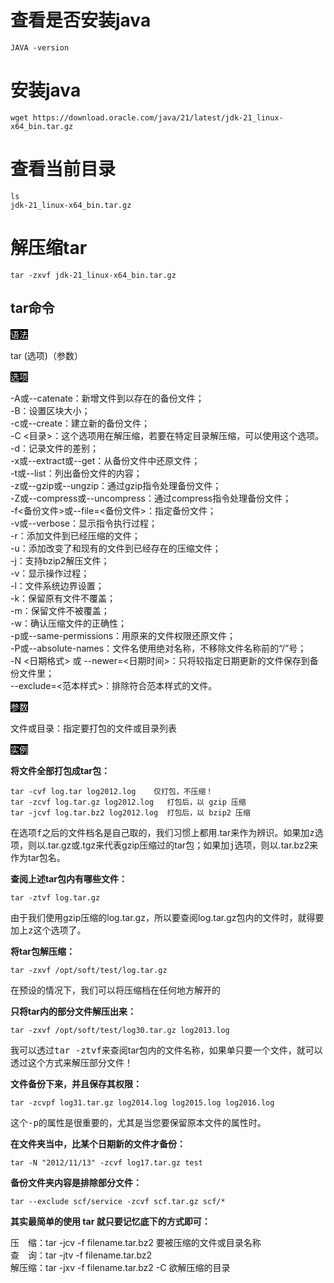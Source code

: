 # 查看是否安装java
```shell
JAVA -version
``` 
# 安装java
```shell
wget https://download.oracle.com/java/21/latest/jdk-21_linux-x64_bin.tar.gz
```
# 查看当前目录
```shell
ls
jdk-21_linux-x64_bin.tar.gz
```
# 解压缩tar
```shell
tar -zxvf jdk-21_linux-x64_bin.tar.gz
```
## tar命令
<span style="background:black;color:white">语法</span>

tar (选项)（参数）

<span style="background:black;color:white">选项</span>

-A或--catenate：新增文件到以存在的备份文件；<br>
-B：设置区块大小；<br>
-c或--create：建立新的备份文件；<br>
-C <目录>：这个选项用在解压缩，若要在特定目录解压缩，可以使用这个选项。<br>
-d：记录文件的差别；<br>
-x或--extract或--get：从备份文件中还原文件；<br>
-t或--list：列出备份文件的内容；<br>
-z或--gzip或--ungzip：通过gzip指令处理备份文件；<br>
-Z或--compress或--uncompress：通过compress指令处理备份文件；<br>
-f<备份文件>或--file=<备份文件>：指定备份文件；<br>
-v或--verbose：显示指令执行过程；<br>
-r：添加文件到已经压缩的文件；<br>
-u：添加改变了和现有的文件到已经存在的压缩文件；<br>
-j：支持bzip2解压文件；<br>
-v：显示操作过程；<br>
-l：文件系统边界设置；<br>
-k：保留原有文件不覆盖；<br>
-m：保留文件不被覆盖；<br>
-w：确认压缩文件的正确性；<br>
-p或--same-permissions：用原来的文件权限还原文件；<br>
-P或--absolute-names：文件名使用绝对名称，不移除文件名称前的“/”号；<br>
-N <日期格式> 或 --newer=<日期时间>：只将较指定日期更新的文件保存到备份文件里；<br>
--exclude=<范本样式>：排除符合范本样式的文件。

<span style="background:black;color:white">参数</span>

文件或目录：指定要打包的文件或目录列表

<span style="background:black;color:white">实例</span>

**将文件全部打包成tar包：**

```shell
tar -cvf log.tar log2012.log    仅打包，不压缩！
tar -zcvf log.tar.gz log2012.log   打包后，以 gzip 压缩
tar -jcvf log.tar.bz2 log2012.log  打包后，以 bzip2 压缩
```
在选项<kbd>f</kbd>之后的文件档名是自己取的，我们习惯上都用.tar来作为辨识。如果加<kbd>z</kbd>选项，则以.tar.gz或.tgz来代表gzip压缩过的tar包；如果加<kbd>j</kbd>选项，则以.tar.bz2来作为tar包名。

**查阅上述tar包内有哪些文件：**

```shell
tar -ztvf log.tar.gz
```
由于我们使用gzip压缩的log.tar.gz，所以要查阅log.tar.gz包内的文件时，就得要加上<kbd>z</kbd>这个选项了。

**将tar包解压缩：**

```shell
tar -zxvf /opt/soft/test/log.tar.gz
```
在预设的情况下，我们可以将压缩档在任何地方解开的

**只将tar内的部分文件解压出来：**

```shell
tar -zxvf /opt/soft/test/log30.tar.gz log2013.log
```
我可以透过<kbd>tar -ztvf</kbd>来查阅tar包内的文件名称，如果单只要一个文件，就可以透过这个方式来解压部分文件！

**文件备份下来，并且保存其权限：**

```shell
tar -zcvpf log31.tar.gz log2014.log log2015.log log2016.log
```
这个<kbd>-p</kbd>的属性是很重要的，尤其是当您要保留原本文件的属性时。

**在文件夹当中，比某个日期新的文件才备份：**

```shell
tar -N "2012/11/13" -zcvf log17.tar.gz test
```

**备份文件夹内容是排除部分文件：**

```shell
tar --exclude scf/service -zcvf scf.tar.gz scf/*
```

**其实最简单的使用 tar 就只要记忆底下的方式即可：**

压　缩：tar -jcv -f filename.tar.bz2 要被压缩的文件或目录名称<br>
查　询：tar -jtv -f filename.tar.bz2<br>
解压缩：tar -jxv -f filename.tar.bz2 -C 欲解压缩的目录<br>